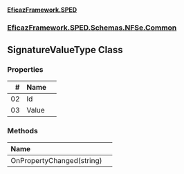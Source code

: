 #### [EficazFramework.SPED](EficazFrameworkSPED.md 'EficazFramework SPED')
### [EficazFramework.SPED.Schemas.NFSe.Common](EficazFramework.SPED.Schemas.NFSe.Common.md 'EficazFramework.SPED.Schemas.NFSe.Common')

## SignatureValueType Class
### Properties

| # | Name | |
| ---: | :--- | :--- |
| 02 | Id |  |
| 03 | Value |  |
### Methods

| Name | |
| :--- | :--- |
| OnPropertyChanged(string) |  |
